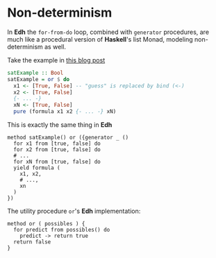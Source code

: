 # Non-determinism

In **Edh** the `for-from-do` loop, combined with `generator` procedures,
are much like a procedural version of **Haskell**'s list Monad,
modeling non-determinism as well.

Take the example in
[this blog post](https://deque.blog/2017/09/04/list-monad-and-np-complexity/)

```hs
satExample :: Bool
satExample = or $ do
  x1 <- [True, False] -- "guess" is replaced by bind (<-)
  x2 <- [True, False]
  {- ... -}
  xN <- [True, False]
  pure (formula x1 x2 {- ... -} xN)
```

This is exactly the same thing in **Edh**

```edh
method satExample() or ({generator _ ()
  for x1 from [true, false] do
  for x2 from [true, false] do
  # ...
  for xN from [true, false] do
  yield formula (
    x1, x2,
    # ...,
    xn
  )
})
```

The utility procedure `or`'s **Edh** implementation:

```edh
method or ( possibles ) {
  for predict from possibles() do
    predict -> return true
  return false
}
```
